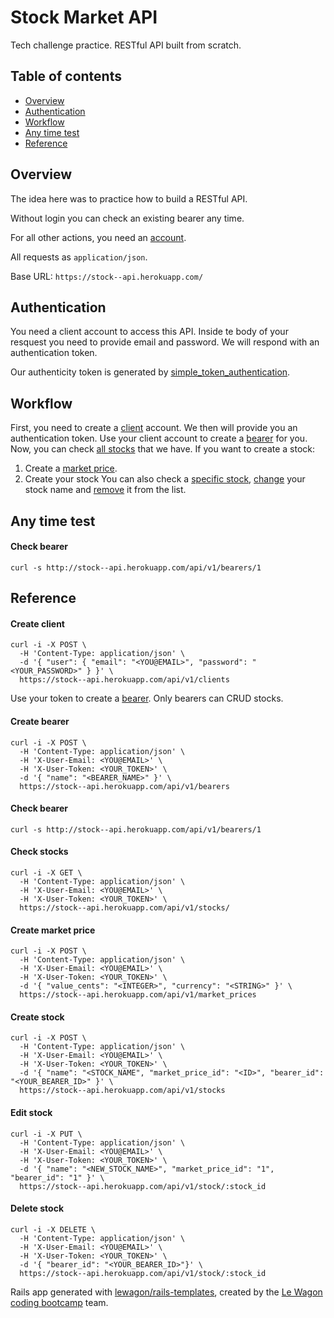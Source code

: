 # Stock Market API
Tech challenge practice. RESTful API built from scratch.

## Table of contents
* [Overview](#overview)
* [Authentication](#authentication)
* [Workflow](#workflow)
* [Any time test](#any-time-test)
* [Reference](#reference)

## Overview
The idea here was to practice how to build a RESTful API.

Without login you can check an existing bearer any time.

For all other actions, you need an [account](#authentication).

All requests as `application/json`.

Base URL: `https://stock--api.herokuapp.com/`

## Authentication 
You need a client account to access this API. Inside te body of your resquest you need to provide email and password.
We will respond with an authentication token.

Our authenticity token is generated by [simple_token_authentication](https://github.com/gonzalo-bulnes/simple_token_authentication).

## Workflow
First, you need to create a [client](#create-client) account. We then will provide you an authentication token. Use your client account to create a [bearer](#create-bearer) for you. Now, you can check [all stocks](#check-stocks) that we have. If you want to create a stock:
1. Create a [market price](#create-market-price).
2. Create your stock
You can also check a [specific stock](#check-stock), [change](#edit-stock) your stock name and [remove](#delete-stock) it from the list.

## Any time test
#### Check bearer

```console
curl -s http://stock--api.herokuapp.com/api/v1/bearers/1
```

## Reference
#### Create client
```console
curl -i -X POST \
  -H 'Content-Type: application/json' \
  -d '{ "user": { "email": "<YOU@EMAIL>", "password": "<YOUR_PASSWORD>" } }' \
  https://stock--api.herokuapp.com/api/v1/clients
```
Use your token to create a [bearer](#bearer). Only bearers can CRUD stocks.

#### Create bearer
```console
curl -i -X POST \
  -H 'Content-Type: application/json' \
  -H 'X-User-Email: <YOU@EMAIL>' \
  -H 'X-User-Token: <YOUR_TOKEN>' \
  -d '{ "name": "<BEARER_NAME>" }' \
  https://stock--api.herokuapp.com/api/v1/bearers
```

#### Check bearer
```console
curl -s http://stock--api.herokuapp.com/api/v1/bearers/1
```

#### Check stocks
```console
curl -i -X GET \
  -H 'Content-Type: application/json' \
  -H 'X-User-Email: <YOU@EMAIL>' \
  -H 'X-User-Token: <YOUR_TOKEN>' \
  https://stock--api.herokuapp.com/api/v1/stocks/
```

#### Create market price
```console
curl -i -X POST \
  -H 'Content-Type: application/json' \
  -H 'X-User-Email: <YOU@EMAIL>' \
  -H 'X-User-Token: <YOUR_TOKEN>' \
  -d '{ "value_cents": "<INTEGER>", "currency": "<STRING>" }' \
  https://stock--api.herokuapp.com/api/v1/market_prices
```

#### Create stock
```console
curl -i -X POST \
  -H 'Content-Type: application/json' \
  -H 'X-User-Email: <YOU@EMAIL>' \
  -H 'X-User-Token: <YOUR_TOKEN>' \
  -d '{ "name": "<STOCK_NAME", "market_price_id": "<ID>", "bearer_id": "<YOUR_BEARER_ID>" }' \
  https://stock--api.herokuapp.com/api/v1/stocks
```

#### Edit stock
```console
curl -i -X PUT \
  -H 'Content-Type: application/json' \
  -H 'X-User-Email: <YOU@EMAIL>' \
  -H 'X-User-Token: <YOUR_TOKEN>' \
  -d '{ "name": "<NEW_STOCK_NAME>", "market_price_id": "1", "bearer_id": "1" }' \
  https://stock--api.herokuapp.com/api/v1/stock/:stock_id
```

#### Delete stock
```console
curl -i -X DELETE \
  -H 'Content-Type: application/json' \
  -H 'X-User-Email: <YOU@EMAIL>' \
  -H 'X-User-Token: <YOUR_TOKEN>' \
  -d '{ "bearer_id": "<YOUR_BEARER_ID>"}' \
  https://stock--api.herokuapp.com/api/v1/stock/:stock_id
```

Rails app generated with [lewagon/rails-templates](https://github.com/lewagon/rails-templates), created by the [Le Wagon coding bootcamp](https://www.lewagon.com) team.
